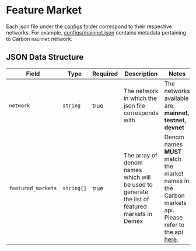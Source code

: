 # Feature Market

Each json file under the [configs](../../configs) folder correspond to their respective networks. For example, [configs/mainnet.json](../../configs/mainnet.json) contains metadata pertaining to Carbon `mainnet` network.

## JSON Data Structure
|Field   |Type   |Required  |Description  |Notes   |
|---|---|---|---|---|
|`network`   |`string`   |true   |The network in which the json file corresponds with  |The networks available are: **mainnet, testnet, devnet** |
|`featured_markets`   |`string[]`   |true   |The array of denom names which will be used to generate the list of featured markets in Demex  |Denom names **MUST** match the market names in the Carbon markets api. Please refer to the api [here](https://api.carbon.network/carbon/market/v1/markets?pagination.limit=10000). |